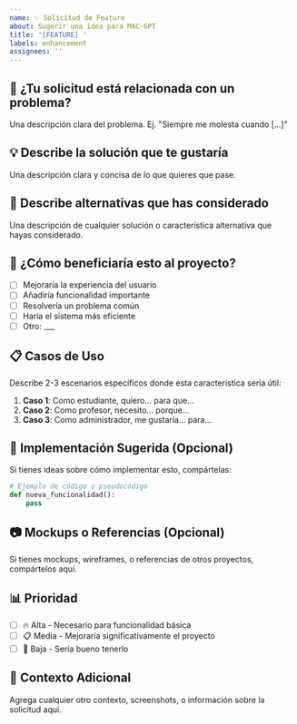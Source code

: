 ```yaml
---
name: ✨ Solicitud de Feature
about: Sugerir una idea para MAC-GPT
title: '[FEATURE] '
labels: enhancement
assignees: ''
---
```


## 🚀 ¿Tu solicitud está relacionada con un problema?
Una descripción clara del problema. Ej. "Siempre me molesta cuando [...]"

## 💡 Describe la solución que te gustaría
Una descripción clara y concisa de lo que quieres que pase.

## 🔄 Describe alternativas que has considerado
Una descripción de cualquier solución o característica alternativa que hayas considerado.

## 🎯 ¿Cómo beneficiaría esto al proyecto?
- [ ] Mejoraría la experiencia del usuario
- [ ] Añadiría funcionalidad importante
- [ ] Resolvería un problema común
- [ ] Haría el sistema más eficiente
- [ ] Otro: ___

## 📋 Casos de Uso
Describe 2-3 escenarios específicos donde esta característica sería útil:

1. **Caso 1**: Como estudiante, quiero... para que...
2. **Caso 2**: Como profesor, necesito... porque...
3. **Caso 3**: Como administrador, me gustaría... para...

## 🔧 Implementación Sugerida (Opcional)
Si tienes ideas sobre cómo implementar esto, compártelas:

```python
# Ejemplo de código o pseudocódigo
def nueva_funcionalidad():
    pass
```

## 📷 Mockups o Referencias (Opcional)
Si tienes mockups, wireframes, o referencias de otros proyectos, compártelos aquí.

## 📊 Prioridad
- [ ] 🔥 Alta - Necesario para funcionalidad básica
- [ ] 📋 Media - Mejoraría significativamente el proyecto
- [ ] 💭 Baja - Sería bueno tenerlo

## 📝 Contexto Adicional
Agrega cualquier otro contexto, screenshots, o información sobre la solicitud aquí.
